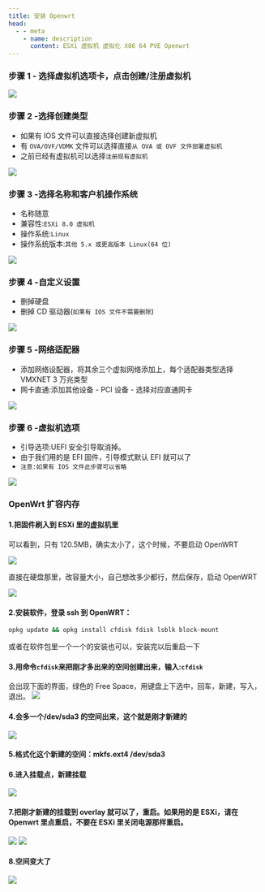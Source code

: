 ```yaml
---
title: 安装 Openwrt
head:
  - - meta
    - name: description
      content: ESXi 虚拟机 虚拟化 X86 64 PVE Openwrt
---
```


### 步骤 1 - 选择虚拟机选项卡，点击创建/注册虚拟机

![](https://i.theovan.cn/docs/20230927203810.png)

### 步骤 2 -选择创建类型

- 如果有 IOS 文件可以直接选择创建新虚拟机
- 有 `OVA/OVF/VDMK` 文件可以选择直接`从 OVA 或 OVF 文件部署虚拟机`
- 之前已经有虚拟机可以选择`注册现有虚拟机`

![](https://i.theovan.cn/docs/20230927203845.png)

### 步骤 3 -选择名称和客户机操作系统

- 名称随意
- 兼容性:`ESXi 8.0 虚拟机`
- 操作系统:`Linux`
- 操作系统版本:`其他 5.x 或更高版本 Linux(64 位)`

![](https://i.theovan.cn/docs/20230927203850.png)

### 步骤 4 -自定义设置

- 删掉硬盘
- 删掉 CD 驱动器(`如果有 IOS 文件不需要删除`)

![](https://i.theovan.cn/docs/20230927203939.png)

### 步骤 5 -网络适配器

- 添加网络设配器，将其余三个虚拟网络添加上，每个适配器类型选择 VMXNET 3 万兆类型
- 网卡直通:添加其他设备 - PCI 设备 - 选择对应直通网卡

![](https://i.theovan.cn/docs/20230927204000.png)

### 步骤 6 -虚拟机选项

- 引导选项:UEFI 安全引导取消掉。
- 由于我们用的是 EFI 固件，引导模式默认 EFI 就可以了
- `注意:如果有 IOS 文件此步骤可以省略`

![](https://i.theovan.cn/docs/20230927204017.png)

### OpenWrt 扩容内存

#### 1.把固件刷入到 ESXi 里的虚拟机里

可以看到，只有 120.5MB，确实太小了，这个时候，不要启动 OpenWRT

![](https://i.theovan.cn/docs/2022112001.png)

直接在硬盘那里，改容量大小，自己想改多少都行，然后保存，启动 OpenWRT

![](https://i.theovan.cn/docs/2022112002.png)

#### 2.安装软件，登录 ssh 到 OpenWRT：

```bash
opkg update && opkg install cfdisk fdisk lsblk block-mount
```

或者在软件包里一个一个的安装也可以，安装完以后重启一下

#### 3.用命令`cfdisk`来把刚才多出来的空间创建出来，输入:`cfdisk`

会出现下面的界面，绿色的 Free Space，用键盘上下选中，回车，新建，写入，退出。
![](https://i.theovan.cn/docs/2022112003.png)

#### 4.会多一个/dev/sda3 的空间出来，这个就是刚才新建的

![](https://i.theovan.cn/docs/2022112004.png)

#### 5.格式化这个新建的空间：mkfs.ext4 /dev/sda3

#### 6.进入挂载点，新建挂载

![](https://i.theovan.cn/docs/2022112005.png)

#### 7.把刚才新建的挂载到 overlay 就可以了，重启。如果用的是 ESXi，请在 Openwrt 里点重启，不要在 ESXi 里关闭电源那样重启。

![](https://i.theovan.cn/docs/2022112030.png)
![](https://i.theovan.cn/docs/2022112006.png)

#### 8.空间变大了

![](https://i.theovan.cn/docs/2022112007.png)
